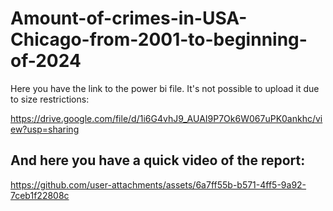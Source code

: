 # Amount-of-crimes-in-USA-Chicago-from-2001-to-beginning-of-2024

Here you have the link to the power bi file. It's not possible to upload it due to size restrictions:

https://drive.google.com/file/d/1i6G4vhJ9_AUAI9P7Ok6W067uPK0ankhc/view?usp=sharing

## And here you have a quick video of the report:



https://github.com/user-attachments/assets/6a7ff55b-b571-4ff5-9a92-7ceb1f22808c

